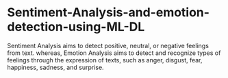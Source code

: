 # Sentiment-Analysis-and-emotion-detection-using-ML-DL
Sentiment Analysis aims to detect positive, neutral, or negative feelings from text. whereas, Emotion Analysis aims to detect and recognize types of feelings through the expression of texts, such as anger, disgust, fear, happiness, sadness, and surprise.

